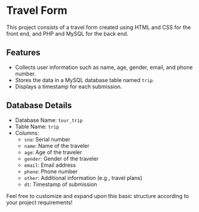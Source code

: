 # Travel Form

This project consists of a travel form created using HTML and CSS for the front end, and PHP and MySQL for the back end.

## Features

- Collects user information such as name, age, gender, email, and phone number.
- Stores the data in a MySQL database table named `trip`.
- Displays a timestamp for each submission.

## Database Details

- Database Name: `tour_trip`
- Table Name: `trip`
- Columns:
  - `sno`: Serial number
  - `name`: Name of the traveler
  - `age`: Age of the traveler
  - `gender`: Gender of the traveler
  - `email`: Email address
  - `phone`: Phone number
  - `other`: Additional information (e.g., travel plans)
  - `dt`: Timestamp of submission

Feel free to customize and expand upon this basic structure according to your project requirements!
